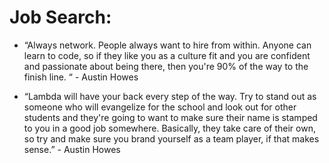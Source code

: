 # Job Search:

- “Always network. People always want to hire from within. Anyone can learn to code, so if they like you as a culture fit and you are confident and passionate about being there, then you're 90% of the way to the finish line. “ - Austin Howes

- “Lambda will have your back every step of the way. Try to stand out as someone who will evangelize for the school and look out for other students and they're going to want to make sure their name is stamped to you in a good job somewhere. Basically, they take care of their own, so try and make sure you brand yourself as a team player, if that makes sense.” - Austin Howes
